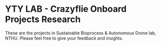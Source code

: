 # YTY LAB - Crazyflie Onboard Projects Research

These are the projects in Sustainable Bioprocess & Autonomous Drone lab, NTHU. Please feel free to give your feedback and insights.

